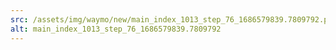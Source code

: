 ```yaml
---
src: /assets/img/waymo/new/main_index_1013_step_76_1686579839.7809792.png
alt: main_index_1013_step_76_1686579839.7809792
---
```

